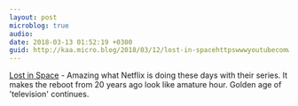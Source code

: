 ```yaml
---
layout: post
microblog: true
audio: 
date: 2018-03-13 01:52:19 +0300
guid: http://kaa.micro.blog/2018/03/12/lost-in-spacehttpswwwyoutubecomwatchvfzmmabqqts.html
---
```

[Lost in Space](https://www.youtube.com/watch?v=fzmM0AB60QQ&t=7s) - Amazing what Netflix is doing these days with their series. It makes the reboot from 20 years ago look like amature hour. Golden age of 'television' continues.
